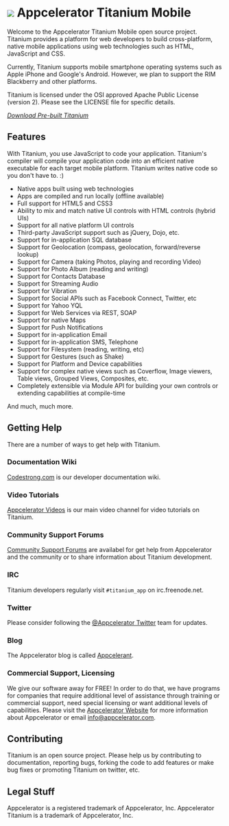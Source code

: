 <img src="http://www.appcelerator.com/wp-content/themes/app/images/ti-logo.png"> Appcelerator Titanium Mobile  
============================

Welcome to the Appcelerator Titanium Mobile open source project.  Titanium provides
a platform for web developers to build cross-platform, native mobile applications
using web technologies such as HTML, JavaScript and CSS.

Currently, Titanium supports mobile smartphone operating systems such as Apple iPhone 
and Google's Android. However, we plan to support the RIM Blackberry and other 
platforms.

Titanium is licensed under the OSI approved Apache Public License (version 2). Please
see the LICENSE file for specific details.

*[Download Pre-built Titanium](http://www.appcelerator.com/download)*


Features
--------------------

With Titanium, you use JavaScript to code your application.  Titanium's compiler will compile
your application code into an efficient native executable for each target mobile platform. 
Titanium writes native code so you don't have to. :)

- Native apps built using web technologies
- Apps are compiled and run locally (offline available)
- Full support for HTML5 and CSS3
- Ability to mix and match native UI controls with HTML controls (hybrid UIs)
- Support for all native platform UI controls
- Third-party JavaScript support such as jQuery, Dojo, etc.
- Support for in-application SQL database
- Support for Geolocation (compass, geolocation, forward/reverse lookup)
- Support for Camera (taking Photos, playing and recording Video)
- Support for Photo Album (reading and writing)
- Support for Contacts Database
- Support for Streaming Audio
- Support for Vibration
- Support for Social APIs such as Facebook Connect, Twitter, etc
- Support for Yahoo YQL
- Support for Web Services via REST, SOAP
- Support for native Maps
- Support for Push Notifications
- Support for in-application Email
- Support for in-application SMS, Telephone
- Support for Filesystem (reading, writing, etc)
- Support for Gestures (such as Shake)
- Support for Platform and Device capabilities
- Support for complex native views such as Coverflow, Image viewers, Table views, Grouped Views, Composites, etc.
- Completely extensible via Module API for building your own controls or extending capabilities at compile-time

And much, much more.  


Getting Help
------------

There are a number of ways to get help with Titanium.

### Documentation Wiki

[Codestrong.com](http://www.codestrong.com) is our developer documentation wiki.  

### Video Tutorials

[Appcelerator Videos](http://www.vimeo.com/appcelerator) is our main video channel
for video tutorials on Titanium.

### Community Support Forums

[Community Support Forums](http://support.appcelerator.net) are availabel for
get help from Appcelerator and the community or to share information about
Titanium development.

### IRC 

Titanium developers regularly visit `#titanium_app` on irc.freenode.net.

### Twitter

Please consider following the [@Appcelerator Twitter](http://www.twitter.com/appcelerator)
team for updates.

### Blog

The Appcelerator blog is called [Appcelerant](http://www.appcelerant.com). 

### Commercial Support, Licensing

We give our software away for FREE!  In order to do that, we have programs for 
companies that require additional level of assistance through training or commercial support,
need special licensing or want additional levels of capabilities.  Please visit the
[Appcelerator Website](http://www.appcelerator.com) for more information about Appcelerator or
email [info@appcelerator.com](mailto:info@appcelerator.com).



Contributing
------------

Titanium is an open source project.  Please help us by contributing to documentation,
reporting bugs, forking the code to add features or make bug fixes or promoting 
Titanium on twitter, etc.


Legal Stuff
-----------

Appcelerator is a registered trademark of Appcelerator, Inc.  Appcelerator Titanium is 
a trademark of Appcelerator, Inc.  



